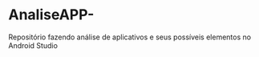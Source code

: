 # AnaliseAPP-
Repositório fazendo análise de aplicativos e seus possíveis elementos no Android Studio
